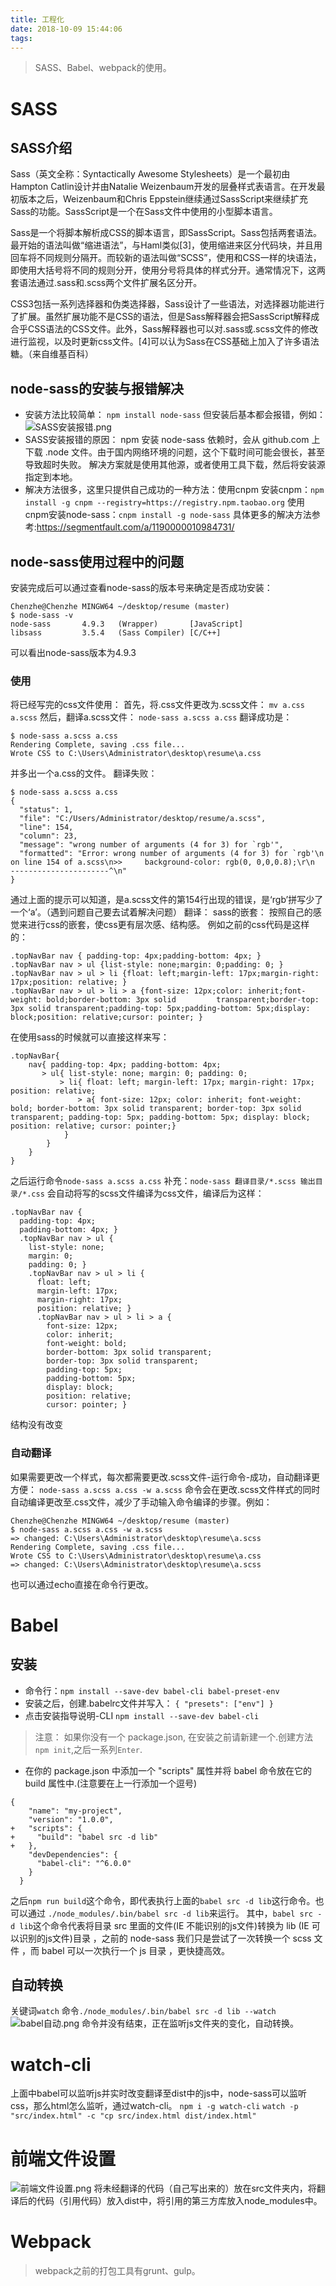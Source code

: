 ```yaml
---
title: 工程化
date: 2018-10-09 15:44:06
tags:
---
```

> SASS、Babel、webpack的使用。
# SASS
## SASS介绍
Sass（英文全称：Syntactically Awesome Stylesheets）是一个最初由Hampton Catlin设计并由Natalie Weizenbaum开发的层叠样式表语言。在开发最初版本之后，Weizenbaum和Chris Eppstein继续通过SassScript来继续扩充Sass的功能。SassScript是一个在Sass文件中使用的小型脚本语言。

Sass是一个将脚本解析成CSS的脚本语言，即SassScript。Sass包括两套语法。最开始的语法叫做“缩进语法”，与Haml类似[3]，使用缩进来区分代码块，并且用回车将不同规则分隔开。而较新的语法叫做“SCSS”，使用和CSS一样的块语法，即使用大括号将不同的规则分开，使用分号将具体的样式分开。通常情况下，这两套语法通过.sass和.scss两个文件扩展名区分开。

CSS3包括一系列选择器和伪类选择器，Sass设计了一些语法，对选择器功能进行了扩展。虽然扩展功能不是CSS的语法，但是Sass解释器会把SassScript解释成合乎CSS语法的CSS文件。此外，Sass解释器也可以对.sass或.scss文件的修改进行监视，以及时更新css文件。[4]可以认为Sass在CSS基础上加入了许多语法糖。（来自维基百科）
## node-sass的安装与报错解决
* 安装方法比较简单：
  `npm install node-sass`
  但安装后基本都会报错，例如：
  ![SASS安装报错.png](https://i.loli.net/2018/10/09/5bbc5de7824cb.png)
* SASS安装报错的原因：
  npm 安装 node-sass 依赖时，会从 github.com 上下载 .node 文件。由于国内网络环境的问题，这个下载时间可能会很长，甚至导致超时失败。
  解决方案就是使用其他源，或者使用工具下载，然后将安装源指定到本地。
* 解决方法很多，这里只提供自己成功的一种方法：使用cnpm
  安装cnpm：`npm install -g cnpm --registry=https://registry.npm.taobao.org`
  使用cnpm安装node-sass：`cnpm install -g node-sass`
  具体更多的解决方法参考:<https://segmentfault.com/a/1190000010984731/>
## node-sass使用过程中的问题
安装完成后可以通过查看node-sass的版本号来确定是否成功安装：
```
Chenzhe@Chenzhe MINGW64 ~/desktop/resume (master)
$ node-sass -v
node-sass       4.9.3   (Wrapper)       [JavaScript]
libsass         3.5.4   (Sass Compiler) [C/C++]
```
可以看出node-sass版本为4.9.3
### 使用
将已经写完的css文件使用：
首先，将.css文件更改为.scss文件：
`mv a.css a.scss`
然后，翻译a.scss文件：
`node-sass a.scss a.css`
翻译成功是：
```
$ node-sass a.scss a.css
Rendering Complete, saving .css file...
Wrote CSS to C:\Users\Administrator\desktop\resume\a.css
```
并多出一个a.css的文件。
翻译失败：
```
$ node-sass a.scss a.css
{
  "status": 1,
  "file": "C:/Users/Administrator/desktop/resume/a.scss",
  "line": 154,
  "column": 23,
  "message": "wrong number of arguments (4 for 3) for `rgb'",
  "formatted": "Error: wrong number of arguments (4 for 3) for `rgb'\n        on line 154 of a.scss\n>>     background-color: rgb(0, 0,0,0.8);\r\n   ----------------------^\n"
}
```
通过上面的提示可以知道，是a.scss文件的第154行出现的错误，是‘rgb’拼写少了一个‘a’。（遇到问题自己要去试着解决问题）
翻译：
sass的嵌套：
按照自己的感觉来进行css的嵌套，使css更有层次感、结构感。
例如之前的css代码是这样的：
```
.topNavBar nav { padding-top: 4px;padding-bottom: 4px; }
.topNavBar nav > ul {list-style: none;margin: 0;padding: 0; }
.topNavBar nav > ul > li {float: left;margin-left: 17px;margin-right: 17px;position: relative; }
.topNavBar nav > ul > li > a {font-size: 12px;color: inherit;font-weight: bold;border-bottom: 3px solid         transparent;border-top: 3px solid transparent;padding-top: 5px;padding-bottom: 5px;display: block;position: relative;cursor: pointer; }
```
在使用sass的时候就可以直接这样来写：
```
.topNavBar{
    nav{ padding-top: 4px; padding-bottom: 4px;
       > ul{ list-style: none; margin: 0; padding: 0;
           > li{ float: left; margin-left: 17px; margin-right: 17px; position: relative;
               > a{ font-size: 12px; color: inherit; font-weight: bold; border-bottom: 3px solid transparent; border-top: 3px solid transparent; padding-top: 5px; padding-bottom: 5px; display: block; position: relative; cursor: pointer;} 
            }
        }
    }
}
```
之后运行命令`node-sass a.scss a.css`
补充：`node-sass 翻译目录/*.scss 输出目录/*.css`
会自动将写的scss文件编译为css文件，编译后为这样：
```
.topNavBar nav {
  padding-top: 4px;
  padding-bottom: 4px; }
  .topNavBar nav > ul {
    list-style: none;
    margin: 0;
    padding: 0; }
    .topNavBar nav > ul > li {
      float: left;
      margin-left: 17px;
      margin-right: 17px;
      position: relative; }
      .topNavBar nav > ul > li > a {
        font-size: 12px;
        color: inherit;
        font-weight: bold;
        border-bottom: 3px solid transparent;
        border-top: 3px solid transparent;
        padding-top: 5px;
        padding-bottom: 5px;
        display: block;
        position: relative;
        cursor: pointer; }
```
结构没有改变
### 自动翻译
如果需要更改一个样式，每次都需要更改.scss文件-运行命令-成功，自动翻译更方便：
`node-sass a.scss a.css -w a.scss`
命令会在更改.scss文件样式的同时自动编译更改至.css文件，减少了手动输入命令编译的步骤。例如：
```
Chenzhe@Chenzhe MINGW64 ~/desktop/resume (master)
$ node-sass a.scss a.css -w a.scss
=> changed: C:\Users\Administrator\desktop\resume\a.scss
Rendering Complete, saving .css file...
Wrote CSS to C:\Users\Administrator\desktop\resume\a.css
=> changed: C:\Users\Administrator\desktop\resume\a.scss
```
也可以通过echo直接在命令行更改。
# Babel
## 安装
* 命令行：`npm install --save-dev babel-cli babel-preset-env`
* 安装之后，创建.babelrc文件并写入：
`
{
  "presets": ["env"]
}
`
* 点击安装指导说明-CLI
`npm install --save-dev babel-cli`
> 注意： 如果你没有一个 package.json, 在安装之前请新建一个.创建方法`npm init`,之后一系列`Enter`.
* 在你的 package.json 中添加一个 "scripts" 属性并将 babel 命令放在它的 build 属性中.(注意要在上一行添加一个逗号)
```
{
    "name": "my-project",
    "version": "1.0.0",
+   "scripts": {
+     "build": "babel src -d lib"
+   },
    "devDependencies": {
      "babel-cli": "^6.0.0"
    }
  }
```
之后`npm run build`这个命令，即代表执行上面的`babel src -d lib`这行命令。也可以通过
`./node_modules/.bin/babel src -d lib`来运行。
其中，`babel src -d lib`这个命令代表将目录 src 里面的文件(IE 不能识别的js文件)转换为 lib (IE 可以识别的js文件)目录 ，之前的 node-sass 我们只是尝试了一次转换一个 scss 文件 ，而 babel 可以一次执行一个 js 目录 ，更快捷高效。
## 自动转换
关键词`watch`
命令`./node_modules/.bin/babel src -d lib --watch`
![babel自动.png](https://i.loli.net/2018/10/12/5bc0079b8b335.png)
命令并没有结束，正在监听js文件夹的变化，自动转换。
# watch-cli
上面中babel可以监听js并实时改变翻译至dist中的js中，node-sass可以监听css，那么html怎么监听，通过watch-cli。
`npm i -g watch-cli`
`watch -p "src/index.html" -c "cp src/index.html dist/index.html"`
# 前端文件设置
![前端文件设置.png](https://i.loli.net/2018/10/12/5bc00f2232b12.png)
将未经翻译的代码（自己写出来的）放在src文件夹内，将翻译后的代码（引用代码）放入dist中，将引用的第三方库放入node_modules中。
# Webpack
> webpack之前的打包工具有grunt、gulp。
